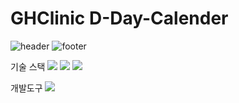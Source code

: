 # GHClinic D-Day-Calender
![header](https://capsule-render.vercel.app/api?type=venom&color=auto&height=300&section=header&text=Noh%20Seung%20Jun&fontSize=90&rotate=-12)
![footer](https://capsule-render.vercel.app/api?type=waving&color=auto&height=90&section=footer)


기술 스택
<img src="https://img.shields.io/badge/JavaScript-092E20?style=flat&logo=JavaScript&logoColor=#F7DF1E"/>
<img src="https://img.shields.io/badge/HTML-092E20?style=flat&logo=HTML5&logoColor=#E34F26"/>
<img src="https://img.shields.io/badge/CSS-092E20?style=flat&logo=CSS&logoColor=#663399"/>

개발도구
<img src="https://img.shields.io/badge/VSCode-092E20?style=flat&logo=VSCode&logoColor=#F05032"/>
